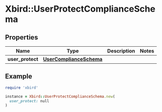 # Xbird::UserProtectComplianceSchema

## Properties

| Name | Type | Description | Notes |
| ---- | ---- | ----------- | ----- |
| **user_protect** | [**UserComplianceSchema**](UserComplianceSchema.md) |  |  |

## Example

```ruby
require 'xbird'

instance = Xbird::UserProtectComplianceSchema.new(
  user_protect: null
)
```

